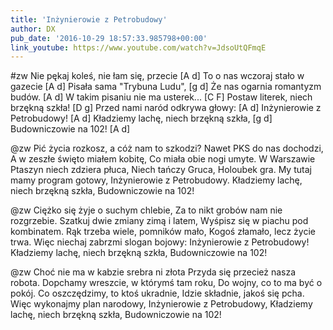 ```yaml
---
title: 'Inżynierowie z Petrobudowy'
author: DX
pub_date: '2016-10-29 18:57:33.985798+00:00'
link_youtube: https://www.youtube.com/watch?v=JdsoUtQFmqE
---
```


#zw
Nie pękaj koleś, nie łam się, przecie [A d]
To o nas wczoraj stało w gazecie [A d]
Pisała sama "Trybuna Ludu", [g d]
Że nas ogarnia romantyzm budów. [A d]
W takim pisaniu nie ma usterek... [C F]
Postaw literek, niech brzękną szkła! [D g]
Przed nami naród odkrywa głowy: [A d]
Inżynierowie z Petrobudowy! [A d]
Kładziemy lachę, niech brzękną szkła, [g d]
Budowniczowie na 102! [A d]

@zw
Pić życia rozkosz, a cóż nam to szkodzi?
Nawet PKS do nas dochodzi,
A w zeszłe święto miałem kobitę,
Co miała obie nogi umyte.
W Warszawie Ptaszyn niech zdziera płuca,
Niech tańczy Gruca, Holoubek gra.
My tutaj mamy program gotowy,
Inżynierowie z Petrobudowy.
Kładziemy lachę, niech brzękną szkła,
Budowniczowie na 102!

@zw
Ciężko się żyje o suchym chlebie,
Za to nikt grobów nam nie rozgrzebie.
Szatkuj dwie zmiany zimą i latem,
Wyśpisz się w piachu pod kombinatem.
Rąk trzeba wiele, pomników mało,
Kogoś złamało, lecz życie trwa.
Więc niechaj zabrzmi slogan bojowy:
Inżynierowie z Petrobudowy!
Kładziemy lachę, niech brzękną szkła,
Budowniczowie na 102!

@zw
Choć nie ma w kabzie srebra ni złota
Przyda się przecież nasza robota.
Dopchamy wreszcie, w którymś tam roku,
Do wojny, co to ma być o pokój.
Co oszczędzimy, to ktoś ukradnie,
Idzie składnie, jakoś się pcha.
Więc wykonajmy plan narodowy,
Inżynierowie z Petrobudowy,
Kładziemy lachę, niech brzękną szkła,
Budowniczowie na 102!